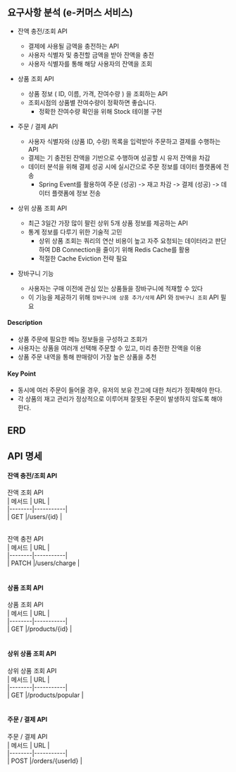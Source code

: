 ## 요구사항 분석 (e-커머스 서비스)

- 잔액 충전/조회 API
  - 결제에 사용될 금액을 충전하는 API 
  - 사용자 식별자 및 충전할 금액을 받아 잔액을 충전
  - 사용자 식별자를 통해 해당 사용자의 잔액을 조회

- 상품 조회 API
  - 상품 정보 ( ID, 이름, 가격, 잔여수량 ) 을 조회하는 API
  - 조회시점의 상품별 잔여수량이 정확하면 좋습니다.
    - 정확한 잔여수량 확인을 위해 Stock 테이블 구현

- 주문 / 결제 API
  - 사용자 식별자와 (상품 ID, 수량) 목록을 입력받아 주문하고 결제를 수행하는 API 
  - 결제는 기 충전된 잔액을 기반으로 수행하며 성공할 시 유저 잔액을 차감
  - 데이터 분석을 위해 결제 성공 시에 실시간으로 주문 정보를 데이터 플랫폼에 전송
    - Spring Event를 활용하여 주문 (성공) -> 재고 차감 -> 결제 (성공) -> 데이터 플랫폼에 정보 전송  

- 상위 상품 조회 API
  - 최근 3일간 가장 많이 팔린 상위 5개 상품 정보를 제공하는 API
  - 통계 정보를 다루기 위한 기술적 고민
    - 상위 상품 조회는 쿼리의 연산 비용이 높고 자주 요청되는 데이터라고 판단하여 DB Connection을 줄이기 위해 Redis Cache를 활용
    - 적절한 Cache Eviction 전략 필요

- 장바구니 기능
  - 사용자는 구매 이전에 관심 있는 상품들을 장바구니에 적재할 수 있다
  - 이 기능을 제공하기 위해 `장바구니에 상품 추가/삭제` API 와 `장바구니 조회` API 필요

#### Description

- 상품 주문에 필요한 메뉴 정보들을 구성하고 조회가
- 사용자는 상품을 여러개 선택해 주문할 수 있고, 미리 충전한 잔액을 이용
- 상품 주문 내역을 통해 판매량이 가장 높은 상품을 추천

#### Key Point

- 동시에 여러 주문이 들어올 경우, 유저의 보유 잔고에 대한 처리가 정확해야 한다.
- 각 상품의 재고 관리가 정상적으로 이루어져 잘못된 주문이 발생하지 않도록 해야 한다.

## ERD


## API 명세

#### 잔액 충전/조회 API

잔액 조회 API <br/>
| 메서드 | URL | <br/>
|--------|-----------| <br/>
| GET |/users/{id} | <br/>

<br/>
잔액 충전 API <br/>
| 메서드 | URL | <br/>
|--------|-----------| <br/>
| PATCH |/users/charge | <br/>
<br/>

#### 상품 조회 API

상품 조회 API <br/>
| 메서드 | URL | <br/>
|--------|-----------| <br/>
| GET |/products/{id} | <br/>
<br/>

#### 상위 상품 조회 API

상위 상품 조회 API <br/>
| 메서드 | URL | <br/>
|--------|-----------| <br/>
| GET |/products/popular | <br/>
<br/>

#### 주문 / 결제 API

주문 / 결제 API <br/>
| 메서드 | URL | <br/>
|--------|-----------| <br/>
| POST |/orders/{userId} | <br/>
<br/>


